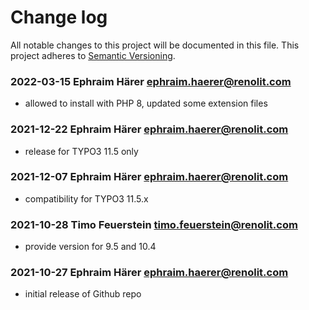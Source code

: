 # Change log

All notable changes to this project will be documented in this file. This
project adheres to [Semantic Versioning](https://semver.org/).

### 2022-03-15  Ephraim Härer  <ephraim.haerer@renolit.com>

- allowed to install with PHP 8, updated some extension files

### 2021-12-22  Ephraim Härer  <ephraim.haerer@renolit.com>

- release for TYPO3 11.5 only

### 2021-12-07  Ephraim Härer  <ephraim.haerer@renolit.com>

- compatibility for TYPO3 11.5.x

### 2021-10-28  Timo Feuerstein  <timo.feuerstein@renolit.com>

- provide version for 9.5 and 10.4

### 2021-10-27  Ephraim Härer  <ephraim.haerer@renolit.com>

- initial release of Github repo

